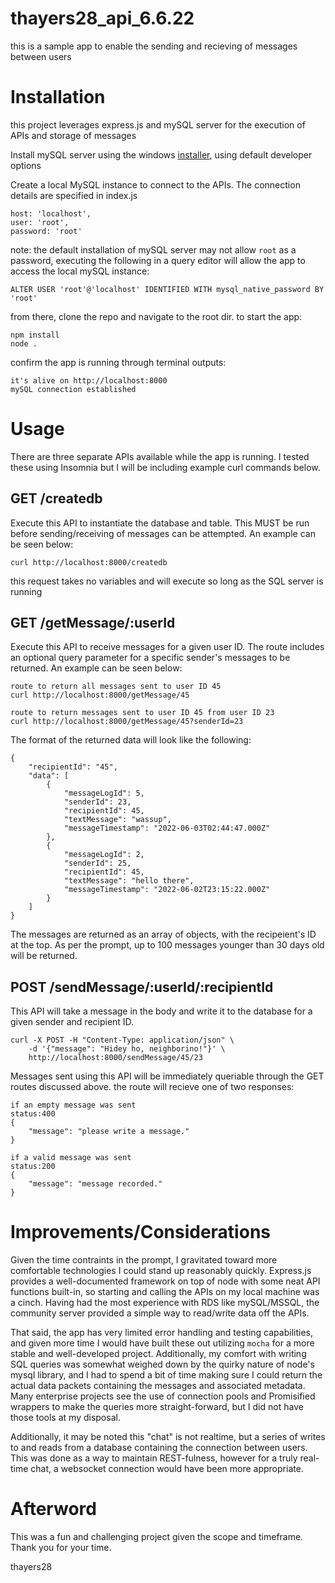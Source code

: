 # thayers28_api_6.6.22
this is a sample app to enable the sending and recieving of messages between users

# Installation
this project leverages express.js and mySQL server for the execution of APIs and storage of messages

Install mySQL server using the windows [installer](https://dev.mysql.com/downloads/windows/installer/8.0.html), using default developer options

Create a local MySQL instance to connect to the APIs. The connection details are specified in index.js
```
host: 'localhost',
user: 'root',
password: 'root'
```
note: the default installation of mySQL server may not allow ```root``` as a password, executing the following in a query editor will allow the app to access the local mySQL instance:
```
ALTER USER 'root'@'localhost' IDENTIFIED WITH mysql_native_password BY 'root'
``` 
from there, clone the repo and navigate to the root dir.
to start the app:
```
npm install
node .
```
confirm the app is running through terminal outputs:
```
it's alive on http://localhost:8000
mySQL connection established
```

# Usage

There are three separate APIs available while the app is running. I tested these using Insomnia but I will be including example curl commands below.

## GET /createdb

Execute this API to instantiate the database and table. This MUST be run before sending/receiving of messages can be attempted. An example can be seen below:
```
curl http://localhost:8000/createdb
```
this request takes no variables and will execute so long as the SQL server is running 

## GET /getMessage/:userId

Execute this API to receive messages for a given user ID. The route includes an optional query parameter for a specific sender's messages to be returned. An example can be seen below:
```
route to return all messages sent to user ID 45
curl http://localhost:8000/getMessage/45

route to return messages sent to user ID 45 from user ID 23
curl http://localhost:8000/getMessage/45?senderId=23
```
The format of the returned data will look like the following:
```
{
	"recipientId": "45",
	"data": [
		{
			"messageLogId": 5,
			"senderId": 23,
			"recipientId": 45,
			"textMessage": "wassup",
			"messageTimestamp": "2022-06-03T02:44:47.000Z"
		},
		{
			"messageLogId": 2,
			"senderId": 25,
			"recipientId": 45,
			"textMessage": "hello there",
			"messageTimestamp": "2022-06-02T23:15:22.000Z"
		}
	]
}
```
The messages are returned as an array of objects, with the recipeient's ID at the top. As per the prompt, up to 100 messages younger than 30 days old will be returned.

## POST /sendMessage/:userId/:recipientId

This API will take a message in the body and write it to the database for a given sender and recipient ID. 
```
curl -X POST -H "Content-Type: application/json" \
    -d '{"message": "Hidey ho, neighborino!"}' \
    http://localhost:8000/sendMessage/45/23
```
Messages sent using this API will be immediately queriable through the GET routes discussed above. the route will recieve one of two responses:
```
if an empty message was sent
status:400
{
	"message": "please write a message."
}

if a valid message was sent
status:200
{
	"message": "message recorded."
}
```

# Improvements/Considerations
Given the time contraints in the prompt, I gravitated toward more comfortable technologies I could stand up reasonably quickly. Express.js provides a well-documented framework on top of node with some neat API functions built-in, so starting and calling the APIs on my local machine was a cinch. Having had the most experience with RDS like mySQL/MSSQL, the community server provided a simple way to read/write data off the APIs.

That said, the app has very limited error handling and testing capabilities, and given more time I would have built these out utilizing ```mocha``` for a more stable and well-developed project. Additionally, my comfort with writing SQL queries was somewhat weighed down by the quirky nature of node's mysql library, and I had to spend a bit of time making sure I could return the actual data packets containing the messages and associated metadata. Many enterprise projects see the use of connection pools and Promisified wrappers to make the queries more straight-forward, but I did not have those tools at my disposal.

Additionally, it may be noted this "chat" is not realtime, but a series of writes to and reads from a database containing the connection between users. This was done as a way to maintain REST-fulness, however for a truly real-time chat, a websocket connection would have been more appropriate.

# Afterword

This was a fun and challenging project given the scope and timeframe. Thank you for your time.

thayers28
